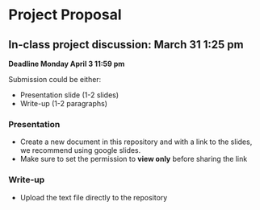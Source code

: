 # Project Proposal

## In-class project discussion: March 31 1:25 pm
**Deadline Monday April 3 11:59 pm** 

Submission could be either: 
  * Presentation slide (1-2 slides)
  * Write-up (1-2 paragraphs)
  
  
  ### Presentation 
  * Create a new document in this repository and with a link to the slides, we recommend using google slides. 
  * Make sure to set the permission to **view only** before sharing the link
  
  ### Write-up
  * Upload the text file directly to the repository 
